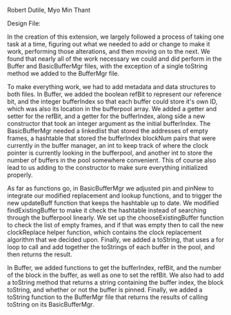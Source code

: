     
Robert Dutile, Myo Min Thant

Design File:

In the creation of this extension, we largely followed a process of taking one task at a time, figuring out what we needed to add or change to make it work, performing those alterations, and then moving on to the next. We found that nearly all of the work necessary we could and did perform in the Buffer and BasicBufferMgr files, with the exception of a single toString method we added to the BufferMgr file.

To make everything work, we had to add metadata and data structures to both files. In Buffer, we added the boolean refBit to represent our reference bit, and the integer bufferIndex so that each buffer could store it's own ID, which was also its location in the bufferpool array.  We added a getter and setter for the refBit, and a getter for the bufferIndex, along side a new constructor that took an integer argument as the initial bufferIndex. The BasicBufferMgr needed a linkedlist that stored the addresses of empty frames, a hashtable that stored the bufferIndex blockNum pairs that were currently in the buffer manager, an int to keep track of where the clock pointer is currently looking in the bufferpool, and another int to store the number of buffers in the pool somewhere convenient. This of course also lead to us adding to the constructor to make sure everything initialized properly.

As far as functions go, in BasicBufferMgr we adjusted pin and pinNew to integrate our modified replacement and lookup functions, and to trigger the new updateBuff function that keeps the hashtable up to date. We modified findExistingBuffer to make it check the hashtable instead of searching through the bufferpool linearly.  We set up the chooseExistingBuffer function to check the list of empty frames, and if that was empty then to call the new clockReplace helper function, which contains the clock replacement algorithm that we decided upon. Finally, we added a toString, that uses a for loop to call and add together the toStrings of each buffer in the pool, and then returns the result.

In Buffer, we added functions to get the bufferIndex, refBit, and the number of the block in the buffer, as well as one to set the refBit. We also had to add a toString method that returns a string containing the buffer index, the block toString, and whether or not the buffer is pinned. Finally, we added a toString function to the BufferMgr file that returns the results of calling toString on its BasicBufferMgr.
